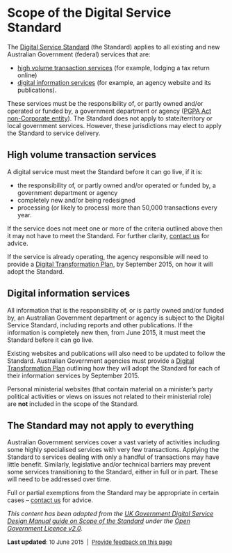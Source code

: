 <h1>Scope of the Digital Service Standard</h1>
<p>The <a href="/standard">Digital Service Standard</a> (the Standard) applies to all existing and new Australian Government (federal) services that are:</p>
<ul><li><a href="#_High_volume_Ttransaction">high volume transaction services</a> (for example, lodging a tax return online) </li>
<li><a href="#_Digital_information_services">digital information services</a> (for example, an agency website and its publications).</li>
</ul><p>These services must be the responsibility of, or partly owned and/or operated or funded by, a government department or agency (<a href="http://www.finance.gov.au/resource-management/introduction/">PGPA Act non-Corporate entity</a>). The Standard does not apply to state/territory or local government services. However, these jurisdictions may elect to apply the Standard to service delivery.</p>
<h2><a name="_High_volume_Ttransaction" id="_High_volume_Ttransaction"></a>High volume transaction services</h2>
<p>A digital service must meet the Standard before it can go live, if it is:</p>
<ul><li>the responsibility of, or partly owned and/or operated or funded by, a government department or agency</li>
<li>completely new and/or being redesigned</li>
<li>processing (or likely to process) more than 50,000 transactions every year.</li>
</ul><p>If the service does not meet one or more of the criteria outlined above then it may not have to meet the Standard. For further clarity, <a href="/contact-us">contact us</a> for advice.</p>
<p>If the service is already operating, the agency responsible will need to provide a <a href="/standard/digital-transformation-plan">Digital Transformation Plan</a>, by September 2015, on how it will adopt the Standard.</p>
<h2><a name="_Digital_information_services" id="_Digital_information_services"></a>Digital information services</h2>
<p>All information that is the responsibility of, or is partly owned and/or funded by, an Australian Government department or agency is subject to the Digital Service Standard, including reports and other publications. If the information is completely new then, from June 2015, it must meet the Standard before it can go live.</p>
<p>Existing websites and publications will also need to be updated to follow the Standard. Australian Government agencies must provide a <a href="/standard/digital-transformation-plan">Digital Transformation Plan</a> outlining how they will adopt the Standard for each of their information services by September 2015.</p>
<p>Personal ministerial websites (that contain material on a minister’s party political activities or views on issues not related to their ministerial role) are <strong>not </strong>included in the scope of the Standard.</p>
<h2>The Standard may not apply to everything</h2>
<p>Australian Government services cover a vast variety of activities including some highly specialised services with very few transactions. Applying the Standard to services dealing with only a handful of transactions may have little benefit. Similarly, legislative and/or technical barriers may prevent some services transitioning to the Standard, either in full or in part. These will need to be addressed over time. </p>
<p>Full or partial exemptions from the Standard may be appropriate in certain cases – <a href="/contact-us">contact us</a> for advice.</p>
<p><em>This content has been adapted from the </em><a href="https://www.gov.uk/service-manual/digital-by-default/scope-of-the-standard.html"><em>UK Government Digital Service Design Manual guide on Scope of the Standard</em></a><em> under the </em><a href="http://www.nationalarchives.gov.uk/doc/open-government-licence/version/2/"><em>Open Government Licence v2.0</em></a><em>.</em></p>
<p><strong>Last updated</strong><span style="font-size: 0.92em;">: 10 June 2015  |  </span><a href="/feedback?url_from=Scope" style="line-height: 1.5em; font-size: 0.92em;">Provide feedback on this page</a></p>
